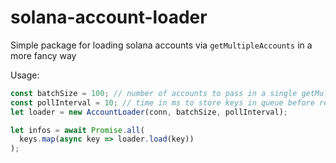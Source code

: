 # solana-account-loader
Simple package for loading solana accounts via `getMultipleAccounts` in a more fancy way

Usage:
```typescript
const batchSize = 100; // number of accounts to pass in a single getMultipleAccounts request
const pollInterval = 10; // time in ms to store keys in queue before requests
let loader = new AccountLoader(conn, batchSize, pollInterval);

let infos = await Promise.all(
  keys.map(async key => loader.load(key))
);
```
